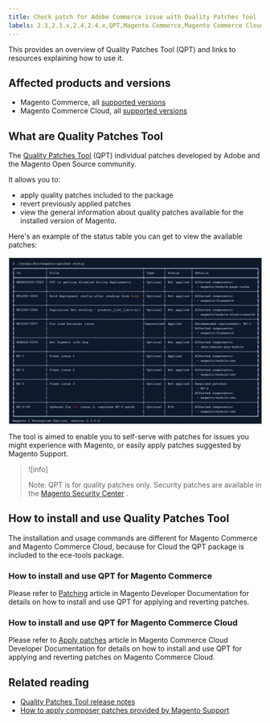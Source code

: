 ```yaml
---
title: Check patch for Adobe Commerce issue with Quality Patches Tool
labels: 2.3,2.3.x,2.4,2.4.x,QPT,Magento Commerce,Magento Commerce Cloud,Quality Patches Tool,how to,patches,Adobe Commerce,on-premises,cloud infrastructure
---
```


This provides an overview of Quality Patches Tool (QPT) and links to resources explaining how to use it.

## Affected products and versions

* Magento Commerce, all [supported versions](https://magento.com/sites/default/files/magento-software-lifecycle-policy.pdf)  
* Magento Commerce Cloud, all [supported versions](https://magento.com/sites/default/files/magento-software-lifecycle-policy.pdf)

## What are Quality Patches Tool

The [Quality Patches Tool](https://github.com/magento/quality-patches) (QPT) individual patches developed by Adobe and the Magento Open Source community.

It allows you to:

* apply quality patches included to the package
* revert previously applied patches
* view the general information about quality patches available for the installed version of Magento.

Here's an example of the status table you can get to view the available patches:

![Magento_patches_list](assets/status_table.png)

The tool is aimed to enable you to self-serve with patches for issues you might experience with Magento, or easily apply patches suggested by Magento Support.

>![info]
>
>Note: QPT is for quality patches only. Security patches are available in the [Magento Security Center](https://magento.com/security/patches) .

## How to install and use Quality Patches Tool

The installation and usage commands are different for Magento Commerce and Magento Commerce Cloud, because for Cloud the QPT package is included to the ece-tools package.

### How to install and use QPT for Magento Commerce

Please refer to [Patching](https://devdocs.magento.com/guides/v2.4/comp-mgr/patching/mqp.html) article in Magento Developer Documentation for details on how to install and use QPT for applying and reverting patches.

### How to install and use QPT for Magento Commerce Cloud

Please refer to [Apply patches](https://devdocs.magento.com/cloud/project/project-patch.html) article in Magento Commerce Cloud Developer Documentation for details on how to install and use QPT for applying and reverting patches on Magento Commerce Cloud.

## Related reading

* [Quality Patches Tool release notes](https://devdocs.magento.com/quality-patches/release-notes.html)
* [How to apply composer patches provided by Magento Support](https://support.magento.com/hc/en-us/articles/360028367731)
